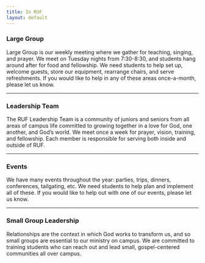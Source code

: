 ```yaml
---
title: In RUF
layout: default
---
```


### Large Group

Large Group is our weekly meeting where we gather for teaching, singing, and prayer. We meet on Tuesday nights from 7:30-8:30, and students hang around after for food and fellowship. We need students to help set up, welcome guests, store our equipment, rearrange chairs, and serve refreshments. If you would like to help in any of these areas once-a-month, please let us know.

* * *

### Leadership Team

The RUF Leadership Team is a community of juniors and seniors from all areas of campus life committed to growing together in a love for God, one another, and God&rsquo;s world. We meet once a week for prayer, vision, training, and fellowship. Each member is responsible for serving both inside and outside of RUF.

* * *

### Events

We have many events throughout the year: parties, trips, dinners, conferences, tailgating, etc. We need students to help plan and implement all of these. If you would like to help out with one of our events, please let us know.

* * *

### Small Group Leadership

Relationships are the context in which God works to transform us, and so small groups are essential to our ministry on campus. We are committed to training students who can reach out and lead small, gospel-centered communities all over campus.